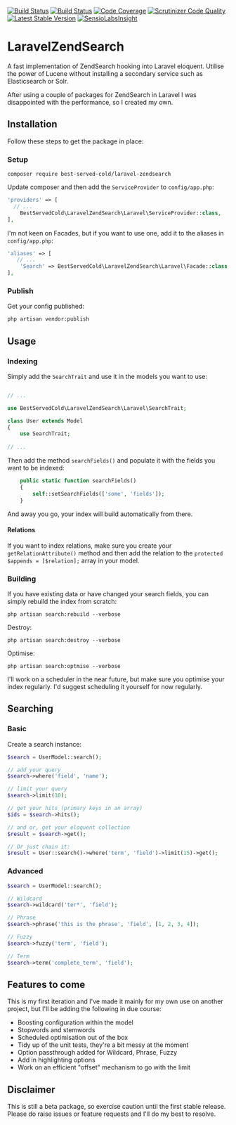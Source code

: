 [![Build Status](https://travis-ci.org/nark3d/LaravelZendSearch.svg?branch=master)](https://travis-ci.org/nark3d/LaravelZendSearch)
[![Build Status](https://scrutinizer-ci.com/g/nark3d/LaravelZendSearch/badges/build.png?b=master)](https://scrutinizer-ci.com/g/nark3d/LaravelZendSearch/build-status/master)
[![Code Coverage](https://scrutinizer-ci.com/g/nark3d/LaravelZendSearch/badges/coverage.png?b=master)](https://scrutinizer-ci.com/g/nark3d/LaravelZendSearch/?branch=master)
[![Scrutinizer Code Quality](https://scrutinizer-ci.com/g/nark3d/LaravelZendSearch/badges/quality-score.png?b=master)](https://scrutinizer-ci.com/g/nark3d/LaravelZendSearch/?branch=master)
[![Latest Stable Version](https://img.shields.io/packagist/v/best-served-cold/laravel-zendsearch.svg)](https://packagist.org/packages/best-served-cold/laravel-zendsearch)
[![SensioLabsInsight](https://insight.sensiolabs.com/projects/d042f6a1-0877-441c-92b7-bb5fe51d6466/mini.png)](https://insight.sensiolabs.com/projects/d042f6a1-0877-441c-92b7-bb5fe51d6466)


# LaravelZendSearch
A fast implementation of ZendSearch hooking into Laravel eloquent.  Utilise the power of Lucene without installing a secondary service such as Elasticsearch or Solr. 

After using a couple of packages for ZendSearch in Laravel I was disappointed with the performance, so I created my own.

## Installation

Follow these steps to get the package in place:

### Setup

```shell
composer require best-served-cold/laravel-zendsearch
```

Update composer and then add the `ServiceProvider` to `config/app.php`:

```php
'providers' => [
  // ...
	BestServedCold\LaravelZendSearch\Laravel\ServiceProvider::class,
],
```

I'm not keen on Facades, but if you want to use one, add it to the aliases in `config/app.php`:

```php
'aliases' => [
   // ...
	'Search' => BestServedCold\LaravelZendSearch\Laravel\Facade::class,
],
```

### Publish

Get your config published:

```bash
php artisan vendor:publish
```

## Usage

### Indexing

Simply add the ```SearchTrait``` and use it in the models you want to use:

```php

// ...

use BestServedCold\LaravelZendSearch\Laravel\SearchTrait;

class User extends Model
{
    use SearchTrait;
    
// ...
```

Then add the method ```searchFields()``` and populate it with the fields you want to be indexed:

```php
    public static function searchFields()
    {
        self::setSearchFields(['some', 'fields']);
    }
```

And away you go, your index will build automatically from there.

#### Relations

If you want to index relations, make sure you create your ```getRelationAttribute()``` method and then add the relation to the ```protected $appends = [$relation];``` array in your model.

### Building

If you have existing data or have changed your search fields, you can simply rebuild the index from scratch:

```shell
php artisan search:rebuild --verbose
```

Destroy:
```shell
php artisan search:destroy --verbose
```

Optimise:
```shell
php artisan search:optmise --verbose
```

I'll work on a scheduler in the near future, but make sure you optimise your index regularly.  I'd suggest scheduling it yourself for now regularly.

## Searching

### Basic

Create a search instance:
```php
$search = UserModel::search();

// add your query
$search->where('field', 'name');

// limit your query
$search->limit(10);

// get your hits (primary keys in an array)
$ids = $search->hits();

// and or, get your eloquent collection
$result = $search->get();

// Or just chain it:
$result = User::search()->where('term', 'field')->limit(15)->get();
```

### Advanced

```php
$search = UserModel::search();

// Wildcard
$search->wildcard('ter*', 'field');

// Phrase
$search->phrase('this is the phrase', 'field', [1, 2, 3, 4]);

// Fuzzy
$search->fuzzy('term', 'field');

// Term
$search->term('complete_term', 'field');
```

## Features to come

This is my first iteration and I've made it mainly for my own use on another project, but I'll be adding the following in due course:

* Boosting configuration within the model
* Stopwords and stemwords
* Scheduled optimisation out of the box
* Tidy up of the unit tests, they're a bit messy at the moment
* Option passthrough added for Wildcard, Phrase, Fuzzy
* Add in highlighting options
* Work on an efficient "offset" mechanism to go with the limit

## Disclaimer

This is still a beta package, so exercise caution until the first stable release.  Please do raise issues or feature requests and I'll do my best to resolve.
